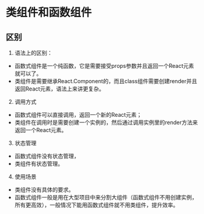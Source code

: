 # 类组件和函数组件

## 区别
1. 语法上的区别：
  - 函数式组件是一个纯函数，它是需要接受props参数并且返回一个React元素就可以了。
  - 类组件是需要继承React.Component的，而且class组件需要创建render并且返回React元素，语法上来讲更复杂。
2. 调用方式
  - 函数式组件可以直接调用，返回一个新的React元素；
  - 类组件在调用时是需要创建一个实例的，然后通过调用实例里的render方法来返回一个React元素。
3. 状态管理
  - 函数式组件没有状态管理，
  - 类组件有状态管理。
4. 使用场景
  - 类组件没有具体的要求。
  - 函数式组件一般是用在大型项目中来分割大组件（函数式组件不用创建实例，所有更高效），一般情况下能用函数式组件就不用类组件，提升效率。
